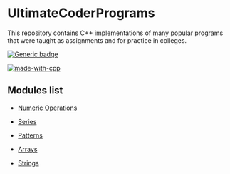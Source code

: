 # UltimateCoderPrograms

This repository contains C++ implementations of many popular programs that were taught as assignments and for practice in colleges.

[![Generic badge](https://img.shields.io/badge/Program%20Count-62-<COLOR>.svg)](https://shields.io/)

[![made-with-cpp](https://img.shields.io/badge/Made%20with-C++-blue.svg)](https://www.python.org/)

## Modules list

* [Numeric Operations](/Numeric&#32;Operations/)
* [Series](/Series/)

* [Patterns](/Patterns/)

* [Arrays](/Arrays/)

* [Strings](/String&#32;Operations/)
